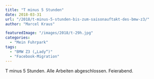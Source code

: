 ```yaml
---
title: "T minus 5 Stunden"
date: 2018-03-31
url: "/2018/t-minus-5-stunden-bis-zum-saisonauftakt-des-bmw-z3/"
author: "Marcel Kraus"

featuredImage: "/images/2018/t-29h.jpg"
categories:
  - "Mein Fuhrpark"
tags:
  - "BMW Z3 („Lady“)"
  - "Facebook-Migration"
---
```


T minus 5 Stunden. Alle Arbeiten abgeschlossen. Feierabend.
